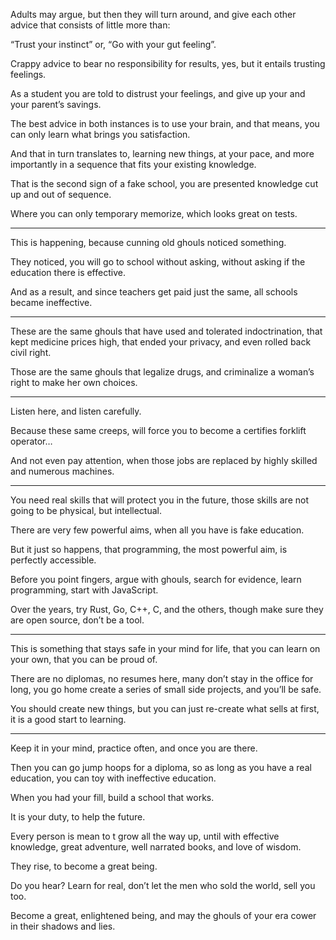 Adults may argue, but then they will turn around,
and give each other advice that consists of little more than:

“Trust your instinct” or,
“Go with your gut feeling”.

Crappy advice to bear no responsibility for results,
yes, but it entails trusting feelings.

As a student you are told to distrust your feelings,
and give up your and your parent’s savings.

The best advice in both instances is to use your brain,
and that means, you can only learn what brings you satisfaction.

And that in turn translates to, learning new things,
at your pace, and more importantly in a sequence that fits your existing knowledge.

That is the second sign of a fake school,
you are presented knowledge cut up and out of sequence.

Where you can only temporary memorize,
which looks great on tests.

---

This is happening,
because cunning old ghouls noticed something.

They noticed, you will go to school without asking,
without asking if the education there is effective.

And as a result, and since teachers get paid just the same,
all schools became ineffective.

---

These are the same ghouls that have used and tolerated indoctrination,
that kept medicine prices high, that ended your privacy, and even rolled back civil right.

Those are the same ghouls that legalize drugs,
and criminalize a woman’s right to make her own choices.

---

Listen here,
and listen carefully.

Because these same creeps,
will force you to become a certifies forklift operator…

And not even pay attention,
when those jobs are replaced by highly skilled and numerous machines.

---

You need real skills that will protect you in the future,
those skills are not going to be physical, but intellectual.

There are very few powerful aims,
when all you have is fake education.

But it just so happens,
that programming, the most powerful aim, is perfectly accessible.

Before you point fingers, argue with ghouls, search for evidence,
learn programming, start with JavaScript.

Over the years, try Rust, Go, C++, C,
and the others, though make sure they are open source, don’t be a tool.

---

This is something that stays safe in your mind for life,
that you can learn on your own, that you can be proud of.

There are no diplomas, no resumes here, many don’t stay in the office for long,
you go home create a series of small side projects, and you’ll be safe.

You should create new things,
but you can just re-create what sells at first, it is a good start to learning.

---

Keep it in your mind, practice often,
and once you are there.

Then you can go jump hoops for a diploma,
so as long as you have a real education, you can toy with ineffective education.

When you had your fill,
build a school that works.

It is your duty,
to help the future.

Every person is mean to t grow all the way up,
until with effective knowledge, great adventure, well narrated books, and love of wisdom.

They rise,
to become a great being.

Do you hear? Learn for real,
don’t let the men who sold the world, sell you too.

Become a great, enlightened being,
and may the ghouls of your era cower in their shadows and lies.
